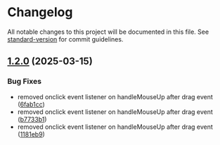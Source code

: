 # Changelog

All notable changes to this project will be documented in this file. See [standard-version](https://github.com/conventional-changelog/standard-version) for commit guidelines.

## [1.2.0](https://github.com/badasukerubin/react-simple-drag-selection/compare/v1.1.1...v1.2.0) (2025-03-15)


### Bug Fixes

* removed onclick event listener on handleMouseUp after drag event ([6fab1cc](https://github.com/badasukerubin/react-simple-drag-selection/commit/6fab1cc51f53f946835948ec91d4d2843fe8c9ca))
* removed onclick event listener on handleMouseUp after drag event ([b7733b1](https://github.com/badasukerubin/react-simple-drag-selection/commit/b7733b1060937ef0d93b5f6c22ba2b7bde62f0c7))
* removed onclick event listener on handleMouseUp after drag event ([1181eb9](https://github.com/badasukerubin/react-simple-drag-selection/commit/1181eb9ab416261e694fbad5c272ec10f07e770c))
